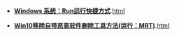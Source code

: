 - [**Windows 系统：Run运行快捷方式**](https://go.choong.net/win/r/).[html](https://github.com/inchoong/go/tree/master/win/r/index.html)

- [**Win10移除自带恶意软件删除工具方法(运行：MRT)**](https://go.choong.net/win/mrt/).[html](https://github.com/inchoong/go/tree/master/win/mrt/index.html)
